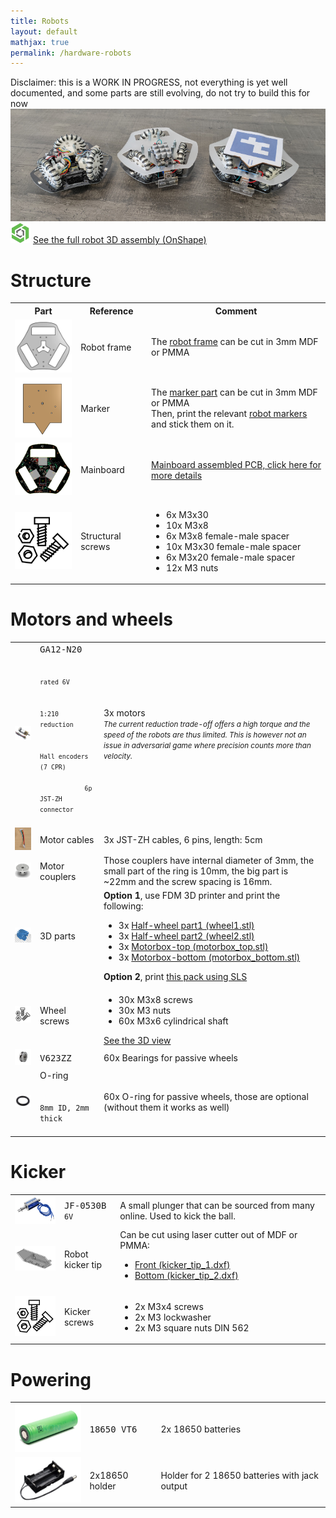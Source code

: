 ```yaml
---
title: Robots
layout: default
mathjax: true
permalink: /hardware-robots
---
```


<div class="alert alert-danger">
    Disclaimer: this is a WORK IN PROGRESS, not everything is yet well documented, and some parts are still
    evolving, do not try to build this for now
</div>

<div class="text-center mb-2">
    <img src="/assets/imgs/robots.jpg" class="img-fluid" />
</div>

<div class="alert alert-secondary text-center">
    <img src="/assets/imgs/onshape.png" width="32"/>
    <a href="https://cad.onshape.com/documents/c5fe05581d14c59bfb08f79e/w/a8cb82e3a358c0b06e1cbf91/e/f45372d8263c18466905bd9b?renderMode=0&uiState=616d8b41f463de7ef1eedc0f">
        See the full robot 3D assembly (OnShape)
    </a>
</div>

# Structure

<table class="table table-striped table-responsive">
    <tr>
        <th>
        Part
        </th>
        <th style="min-width:25%">
        Reference
        </th>
        <th>
        Comment
        </th>
    </tr>
        <tr>
        <td>
            <img src="/assets/imgs/frame.png" width="128" /><br/>
        </td>
        <td>
            Robot frame
        </td>
        <td>
            The <a href="https://github.com/robot-soccer-kit/robot-soccer-kit/raw/master/mechanics/frame.dxf">robot frame</a> can be cut in 3mm MDF or PMMA
        </td>
    </tr>
    <tr>
        <td>
            <img src="/assets/imgs/marker.png" width="128" /><br/>
        </td>
        <td>
            Marker
        </td>
        <td>
            The <a href="https://github.com/robot-soccer-kit/robot-soccer-kit/raw/master/mechanics/marker.dxf">marker part</a> can be cut in 3mm MDF or PMMA
            <br/>
            Then, print the relevant <a href="/coordinates-field-markers#robots">robot markers</a> and stick them on it.
        </td>
    </tr>
    <tr>
        <td>
            <img src="/assets/imgs/pcb.png" width="128" /><br/>
        </td>
        <td>
            Mainboard
        </td>
        <td>
            <a href="/electronics">Mainboard assembled PCB, click here for more details</a>
        </td>
    </tr>
    <tr>
        <td>
            <img src="/assets/imgs/screws.png" width="128" /><br/>
        </td>
        <td>
            Structural screws
        </td>
        <td>
            <ul>
                <li>6x M3x30</li>
                <li>10x M3x8</li>
                <li>6x M3x8 female-male spacer</li>
                <li>10x M3x30 female-male spacer</li>
                <li>6x M3x20 female-male spacer</li>
                <li>12x M3 nuts</li>
            </ul>
        </td>
    </tr>
</table>

# Motors and wheels

<table class="table table-striped table-responsive">
    <tr>
        <td>
            <img src="/assets/imgs/n20.png" width="128" /><br/>
        </td>
        <td>
            <kbd>GA12-N20</kbd>
            <br/>
            <small><code>
            rated 6V<br/>
            1:210 reduction<br/>
            Hall encoders (7 CPR)<br/>
            6p JST-ZH connector
            </code></small>
            <br/>
        </td>
        <td>
            3x motors
            <br/>
            <small><em>
            The current reduction trade-off offers a high torque and the speed of the robots are thus limited.
            This is however not an issue in adversarial game where precision counts more than velocity.
            </em></small>
        </td>
    </tr>
    <tr>
        <td>
            <img src="/assets/imgs/jst-zh-cable.png" width="128" /><br/>
        </td>
        <td>
            Motor cables
        </td>
        <td>
            3x JST-ZH cables, 6 pins, length: 5cm
        </td>
    </tr>
    <tr>
        <td>
            <img src="/assets/imgs/coupler.png" width="128" /><br/>
        </td>
        <td>
            Motor couplers
        </td>
        <td>
            Those couplers have internal diameter of 3mm, the small part of the ring is 10mm, the
            big part is ~22mm and the screw spacing is 16mm.
        </td>
    </tr>
    <tr>
        <td>
            <img src="/assets/imgs/wheel-parts.png" width="128" /><br/>
        </td>
        <td>
            3D parts
        </td>
        <td>
            <b>Option 1</b>, use FDM 3D printer and print the following:
            <ul>
                <li>
                3x
                <a href="https://github.com/robot-soccer-kit/robot-soccer-kit/blob/master/mechanics/wheel1.stl">
                    Half-wheel part1 (wheel1.stl)
                </a>
                </li>
                <li>
                3x
                <a href="https://github.com/robot-soccer-kit/robot-soccer-kit/blob/master/mechanics/wheel2.stl">
                    Half-wheel part2 (wheel2.stl)
                </a>
                </li>
                <li>
                3x
                <a href="https://github.com/robot-soccer-kit/robot-soccer-kit/blob/master/mechanics/motorbox_top.stl">
                    Motorbox-top (motorbox_top.stl)
                </a>
                </li>
                <li>
                3x
                <a href="https://github.com/robot-soccer-kit/robot-soccer-kit/blob/master/mechanics/motorbox_bottom.stl">
                    Motorbox-bottom (motorbox_bottom.stl)
                </a>
                </li>
            </ul>
            <b>Option 2</b>, print 
            <a href="https://github.com/robot-soccer-kit/robot-soccer-kit/blob/master/mechanics/stack.stl">
            this pack using SLS
            </a>
        </td>
    </tr>
    <tr>
        <td>
            <img src="/assets/imgs/screws.png" width="128" /><br/>
        </td>
        <td>
            Wheel screws
        </td>
        <td>
            <ul>
                <li>30x M3x8 screws</li>
                <li>30x M3 nuts</li>
                <li>60x M3x6 cylindrical shaft</li>
            </ul>
            <a href="https://cad.onshape.com/documents/beccbfab729802507eb805eb/w/cfcb9ed7f156d2b4ab0a6a83/e/76e58097a54be25b6c68caca?explodedView=MKC8py8%2FfMHkcshYX&renderMode=0&rightPanel=explodedViewPanel&uiState=620185090f3755693d197f24">See the 3D view</a>
        </td>
    </tr>
    <tr>
        <td>
            <img src="/assets/imgs/bearing.png" width="128" /><br/>
        </td>
        <td>
            <kbd>V623ZZ</kbd>
        </td>
        <td>
            60x Bearings for passive wheels
        </td>
    </tr>
    <tr>
        <td>
            <img src="/assets/imgs/oring.png" width="128" /><br/>
        </td>
        <td>
            O-ring<br/>
            <code>
            8mm ID, 2mm thick
            </code>
        </td>
        <td>
            60x O-ring for passive wheels, those are optional (without them it works as well)
        </td>
    </tr>
</table>

# Kicker

<table class="table table-striped table-responsive">
    <tr>
        <td>
            <img src="/assets/imgs/solenoid.png" width="128" /><br/>
        </td>
        <td>
            <kbd>JF-0530B</kbd>
            <br/>
            <code>6V</code>
            <br/>
        </td>
        <td>
            A small plunger that can be sourced from many online. Used to kick the ball.
        </td>
    </tr>
    <tr>
        <td>
            <img src="/assets/imgs/kicker_tip.png" width="128" /><br/>
        </td>
        <td>
            Robot kicker tip
        </td>
        <td>
        Can be cut using laser cutter out of MDF or PMMA:
            <ul>
                <li>
                <a href="https://github.com/robot-soccer-kit/robot-soccer-kit/raw/master/mechanics/kicker_tip_1.dxf">
                Front (kicker_tip_1.dxf)
                </a>
                </li>
                <li>
                <a href="https://github.com/robot-soccer-kit/robot-soccer-kit/raw/master/mechanics/kicker_tip_2.dxf">
                Bottom (kicker_tip_2.dxf)
                </a>
                </li>
            </ul>
        </td>
    </tr>
    <tr>
        <td>
            <img src="/assets/imgs/screws.png" width="128" /><br/>
        </td>
        <td>
            Kicker screws
        </td>
        <td>
            <ul>
                <li>2x M3x4 screws</li>
                <li>2x M3 lockwasher</li>
                <li>2x M3 square nuts DIN 562</li>
            </ul>
        </td>
    </tr>
</table>

# Powering

<table class="table table-striped table-responsive">
    <tr>
        <td>
            <img src="/assets/imgs/18650.png" width="128" /><br/>
        </td>
        <td>
            <kbd>18650 VT6</kbd>
        </td>
        <td>
            2x 18650 batteries
        </td>
    </tr>
    <tr>
        <td>
            <img src="/assets/imgs/holder.png" width="128" /><br/>
        </td>
        <td>
            2x18650 holder
        </td>
        <td>
            Holder for 2 18650 batteries with jack output
        </td>
    </tr>
</table>
